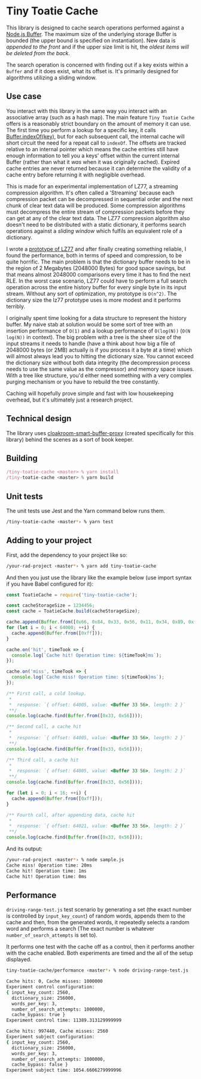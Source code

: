 # Tiny Toatie Cache

This library is designed to cache search operations performed against a [Node.js Buffer](https://nodejs.org/api/buffer.html#buffer_buffer). The maximum size of the underlying storage Buffer is bounded (the upper bound is specified on instantiation). New data is _appended to the front_ and if the upper size limit is hit, the _oldest items will be deleted from the back_.

The search operation is concerned with finding out if a key exists within a `Buffer` and if it does exist, what its offset is. It's primarily designed for algorithms utilizing a sliding window.

## Use case

You interact with this library in the same way you interact with an associative array (such as a hash map). The main feature `Tiny Toatie Cache` offers is a reasonably strict boundary on the amount of memory it can use. The first time you perform a lookup for a specific key, it calls [Buffer.indexOf(key)](https://nodejs.org/api/buffer.html#buffer_buf_indexof_value_byteoffset_encoding), but for each subsequent call, the internal cache will short circuit the need for a repeat call to `indexOf`. The offsets are tracked relative to an internal pointer which means the cache entries still have enough information to tell you a keys' offset within the current internal Buffer (rather than what it _was_ when it was originally cached). Expired cache entries are never returned because it can determine the validity of a cache entry before returning it with negligible overhead.

This is made for an experimental implementation of LZ77, a streaming compression algorithm. It's often called a 'Streaming' because each compression packet can be decompressed in sequential order and the next chunk of clear text data will be produced. Some compression algorithms must decompress the entire stream of compression packets before they can get at any of the clear text data. The LZ77 compression algorithm also doesn't need to be distributed with a static dictionary, it performs search operations against a _sliding window_ which fulfils an equivalent role of a dictionary.

I wrote a [prototype of LZ77](https://github.com/spacekitcat/prototype-libz77) and after finally creating something reliable, I found the performance, both in terms of speed and compression, to be quite horrific. The main problem is that the dictionary buffer needs to be in the region of 2 Megabytes (2048000 Bytes) for good space savings, but that means almost 2048000 comparisons every time it has to find the next RLE. In the worst case scenario, LZ77 could have to perform a full search operation across the entire history buffer for every single byte in its input stream. Without any sort of optimization, my prototype is `O(n^2)`. The dictionary size the lz77 prototype uses is more modest and it performs terribly.

I originally spent time looking for a data structure to represent the history buffer. My naive stab at solution would be some sort of tree with an insertion performance of `O(1)` and a lookup performance of `O(log(N))` (`O(N log(N))` in context). The big problem with a tree is the sheer size of the input streams it needs to handle (have a think about how big a file of 2048000 bytes (or 2MB) actually is if you process it a byte at a time) which will almost always lead you to hitting the dictionary size. You cannot exceed the dictionary size without both data integrity (the decompression process needs to use the same value as the compressor) and memory space issues. With a tree like structure, you'd either need something with a very complex purging mechanism or you have to rebuild the tree constantly.

Caching will hopefully prove simple and fast with low housekeeping overhead, but it's ultimately just a research project.

## Technical design

The library uses [cloakroom-smart-buffer-proxy](https://www.npmjs.com/package/cloakroom-smart-buffer-proxy) (created specifically for this library) behind the scenes as a sort of book keeper.

## Building

```javascript
/tiny-toatie-cache <master> % yarn install
/tiny-toatie-cache <master> % yarn build
```

## Unit tests

The unit tests use Jest and the Yarn command below runs them.

```bash
/tiny-toatie-cache ‹master*› % yarn test
```

## Adding to your project

First, add the dependency to your project like so:

```bash
/your-rad-project ‹master*› % yarn add tiny-toatie-cache
```

And then you just use the library like the example below (use import syntax if you have Babel configured for it):

```javascript
const ToatieCache = require('tiny-toatie-cache');

const cacheStorageSize = 1234456;
const cache = ToatieCache.build(cacheStorageSize);

cache.append(Buffer.from([0x66, 0x84, 0x33, 0x56, 0x11, 0x34, 0x89, 0xff]));
for (let i = 0; i < 64000; ++i) {
  cache.append(Buffer.from([0xff]));
}

cache.on('hit', timeTook => {
  console.log(`Cache hit! Operation time: ${timeTook}ms`);
});

cache.on('miss', timeTook => {
  console.log(`Cache miss! Operation time: ${timeTook}ms`);
});

/** First call, a cold lookup.
 *
 *  response: `{ offset: 64005, value: <Buffer 33 56>, length: 2 }`
 **/
console.log(cache.find(Buffer.from([0x33, 0x56])));

/** Second call, a cache hit
 *
 *  response: `{ offset: 64005, value: <Buffer 33 56>, length: 2 }`
 **/
console.log(cache.find(Buffer.from([0x33, 0x56])));

/** Third call, a cache hit
 *
 *  response: `{ offset: 64005, value: <Buffer 33 56>, length: 2 }`
 **/
console.log(cache.find(Buffer.from([0x33, 0x56])));

for (let i = 0; i < 16; ++i) {
  cache.append(Buffer.from([0xff]));
}

/** Fourth call, after appending data, cache hit
 *
 *  response: `{ offset: 64021, value: <Buffer 33 56>, length: 2 }`
 **/
console.log(cache.find(Buffer.from([0x33, 0x56])));
```

And its output:

```bash
/your-rad-project ‹master*› % node sample.js
Cache miss! Operation time: 20ms
Cache hit! Operation time: 1ms
Cache hit! Operation time: 0ms
```

## Performance

`driving-range-test.js` test scenario by generating a set (the exact number is controlled by `input_key_count`) of random words, appends them to the cache and then, from the generated words, it repeatedly selects a random word and performs a search (The exact number is whatever `number_of_search_attempts` is set to).

It performs one test with the cache off as a control, then it performs another with the cache enabled. Both experiments are timed and the all of the setup displayed.

```bash
tiny-toatie-cache/performance ‹master*› % node driving-range-test.js

Cache hits: 0, Cache misses: 1000000
Experiment control configuration:
{ input_key_count: 2560,
  dictionary_size: 256000,
  words_per_key: 3,
  number_of_search_attempts: 1000000,
  cache_bypass: true }
Experiment control time: 11389.313129999999

Cache hits: 997440, Cache misses: 2560
Experiment subject configuration:
{ input_key_count: 2560,
  dictionary_size: 256000,
  words_per_key: 3,
  number_of_search_attempts: 1000000,
  cache_bypass: false }
Experiment subject time: 1054.6606279999996
```
